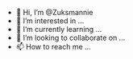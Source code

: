- 👋 Hi, I’m @Zuksmannie
- 👀 I’m interested in ...
- 🌱 I’m currently learning ...
- 💞️ I’m looking to collaborate on ...
- 📫 How to reach me ...

<!---
Zuksmannie/Zuksmannie is a ✨ special ✨ repository because its `README.md` (this file) appears on your GitHub profile.
You can click the Preview link to take a look at your changes.
--->
